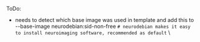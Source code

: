 ToDo:
- needs to detect which base image was used in template and add this to 
   --base-image neurodebian:sid-non-free                `# neurodebian makes it easy to install neuroimaging software, recommended as default` \
